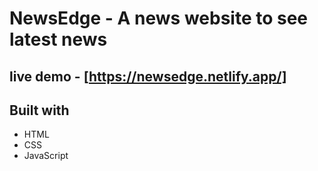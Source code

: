 # NewsEdge - A news website to see latest news
## live demo - [https://newsedge.netlify.app/]
## Built with
- HTML
- CSS
- JavaScript
